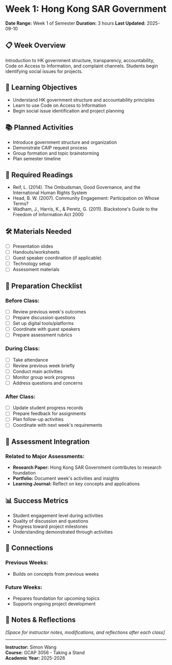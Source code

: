# Week 1: Hong Kong SAR Government

**Date Range:** Week 1 of Semester
**Duration:** 3 hours
**Last Updated:** 2025-09-10

## 📋 Week Overview

Introduction to HK government structure, transparency, accountability, Code on Access to Information, and complaint channels. Students begin identifying social issues for projects.

## 🎯 Learning Objectives

- Understand HK government structure and accountability principles
- Learn to use Code on Access to Information
- Begin social issue identification and project planning


## 📚 Planned Activities

- Introduce government structure and organization
- Demonstrate CAIP request process
- Group formation and topic brainstorming
- Plan semester timeline


## 📖 Required Readings

- Reif, L. (2014). The Ombudsman, Good Governance, and the International Human Rights System
- Head, B. W. (2007). Community Engagement: Participation on Whose Terms?
- Wadham, J., Harris, K., & Peretz, G. (2011). Blackstone's Guide to the Freedom of Information Act 2000


## 🛠️ Materials Needed

- [ ] Presentation slides
- [ ] Handouts/worksheets  
- [ ] Guest speaker coordination (if applicable)
- [ ] Technology setup
- [ ] Assessment materials

## 📝 Preparation Checklist

### Before Class:
- [ ] Review previous week's outcomes
- [ ] Prepare discussion questions
- [ ] Set up digital tools/platforms
- [ ] Coordinate with guest speakers
- [ ] Prepare assessment rubrics

### During Class:
- [ ] Take attendance
- [ ] Review previous week briefly
- [ ] Conduct main activities
- [ ] Monitor group work progress
- [ ] Address questions and concerns

### After Class:
- [ ] Update student progress records
- [ ] Prepare feedback for assignments
- [ ] Plan follow-up activities
- [ ] Coordinate with next week's requirements

## 🎯 Assessment Integration

### Related to Major Assessments:
- **Research Paper:** Hong Kong SAR Government contributes to research foundation
- **Portfolio:** Document week's activities and insights  
- **Learning Journal:** Reflect on key concepts and applications

## 📊 Success Metrics

- Student engagement level during activities
- Quality of discussion and questions
- Progress toward project milestones
- Understanding demonstrated through activities

## 🔗 Connections

### Previous Weeks:
- Builds on concepts from previous weeks

### Future Weeks:  
- Prepares foundation for upcoming topics
- Supports ongoing project development

## 📌 Notes & Reflections

*[Space for instructor notes, modifications, and reflections after each class]*

---

**Instructor:** Simon Wang  
**Course:** GCAP 3056 - Taking a Stand  
**Academic Year:** 2025-2026
